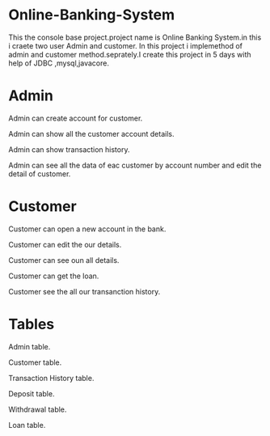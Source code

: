 # Online-Banking-System
This the console base project.project name is  Online Banking System.in this i craete two user Admin and customer.
In this project i implemethod of admin and customer method.seprately.I create this project in 5 days with help of JDBC ,mysql,javacore.

# Admin
Admin can create account for customer.

Admin can show all the customer account details.

Admin can show transaction history.

Admin can see all the data of eac customer by account number and edit the detail of customer.


# Customer
Customer can open a new account in the bank.

Customer can edit the our details.

Customer can see oun  all details.

Customer can get the loan.

Customer see the all our  transanction history.



# Tables
Admin table.

Customer table.

Transaction History table.

Deposit table.

Withdrawal table.

Loan table.



